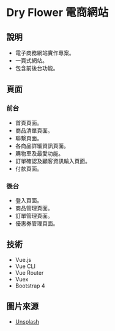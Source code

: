 # Dry Flower 電商網站

## 說明
* 電子商務網站實作專案。
* 一頁式網站。
* 包含前後台功能。

## 頁面
### 前台
* 首頁頁面。
* 商品清單頁面。
* 聯繫頁面。
* 各商品詳細資訊頁面。
* 購物車及最愛功能。
* 訂單確認及顧客資訊輸入頁面。
* 付款頁面。

### 後台
* 登入頁面。
* 商品管理頁面。
* 訂單管理頁面。
* 優惠券管理頁面。

## 技術
* Vue.js
* Vue CLI
* Vue Router
* Vuex
* Bootstrap 4


## 圖片來源
* [Unsplash](https://unsplash.com/) 
